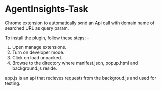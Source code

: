 # AgentInsights-Task
Chrome extension to automatically send an Api call with domain name of searched URL as query param.

To install the plugin, follow these steps: -
1. Open manage extensions.
2. Turn on developer mode.
3. Click on load unpacked.
4. Browse to the directory where manifest.json, popup.html and background.js reside.

app.js is an api that recieves requests from the backgroud.js and used for testing.
